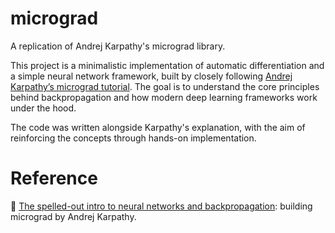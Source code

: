# micrograd

A replication of Andrej Karpathy's micrograd library.

This project is a minimalistic implementation of automatic differentiation and a simple neural network framework, built by closely following [Andrej Karpathy’s micrograd tutorial](https://www.youtube.com/watch?v=VMj-3S1tku0). The goal is to understand the core principles behind backpropagation and how modern deep learning frameworks work under the hood.

The code was written alongside Karpathy's explanation, with the aim of reinforcing the concepts through hands-on implementation.

# Reference

🎥 [The spelled-out intro to neural networks and backpropagation](https://www.youtube.com/watch?v=VMj-3S1tku0): building micrograd by Andrej Karpathy.
